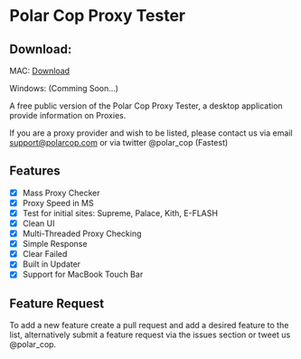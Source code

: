 # Polar Cop Proxy Tester
## Download:

MAC: [Download](https://polarcopproxytestserver.rserumadar.now.sh/download/darwin)

Windows: (Comming Soon...)

A free public version of the Polar Cop Proxy Tester, a desktop application provide information on Proxies.

If you are a proxy provider and wish to be listed, please contact us via email support@polarcop.com or via twitter @polar_cop (Fastest)

## Features
- [x] Mass Proxy Checker
- [x] Proxy Speed in MS
- [x] Test for initial sites: Supreme, Palace, Kith, E-FLASH
- [x] Clean UI
- [x] Multi-Threaded Proxy Checking
- [x] Simple Response
- [x] Clear Failed
- [x] Built in Updater
- [x] Support for MacBook Touch Bar

## Feature Request
To add a new feature create a pull request and add a desired feature to the list, alternatively submit a feature request via the issues section or tweet us @polar_cop.

